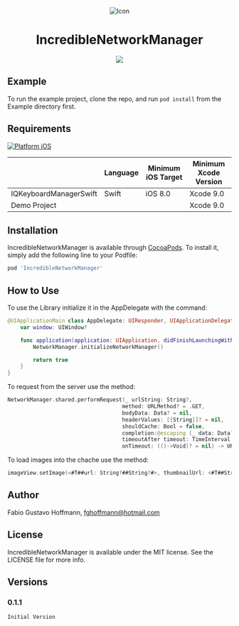 <p align="center">
<img src="https://www.councilofnonprofits.org/tools-resources/network-approach-capacity-building" alt="Icon"/>
</p>
<H1 align="center">IncredibleNetworkManager</H1>
<p align="center">
<img src="https://img.shields.io/badge/license-MIT-green.svg"GitHub license"/>

## Example

To run the example project, clone the repo, and run `pod install` from the Example directory first.

## Requirements
[![Platform iOS](https://img.shields.io/badge/Platform-iOS-blue.svg?style=fla)]()

|                        | Language | Minimum iOS Target | Minimum Xcode Version |
|------------------------|----------|--------------------|-----------------------|
| IQKeyboardManagerSwift | Swift    | iOS 8.0            | Xcode 9.0             |
| Demo Project           |          |                    | Xcode 9.0             |

## Installation

IncredibleNetworkManager is available through [CocoaPods](http://cocoapods.org). To install
it, simply add the following line to your Podfile:

```ruby
pod 'IncredibleNetworkManager'
```
## How to Use

To use the Library initialize it in the AppDelegate with the command:
```swift
@UIApplicationMain class AppDelegate: UIResponder, UIApplicationDelegate {
    var window: UIWindow?

    func application(application: UIApplication, didFinishLaunchingWithOptions launchOptions: [NSObject: AnyObject]?) -> Bool {
        NetworkManager.initializeNetworkManager()

        return true
    }
}
```

To request from the server use the method:
```swift
NetworkManager.shared.performRequest(_ urlString: String?,
                                    method: URLMethod? = .GET,
                                    bodyData: Data? = nil,
                                    headerValues: [[String]]? = nil,
                                    shouldCache: Bool = false,
                                    completion:@escaping (_ data: Data?) -> Void,
                                    timeoutAfter timeout: TimeInterval = 120,
                                    onTimeout: (()->Void)? = nil) -> URLSessionDataTask?
```

To load images into the chache use the method:
```swift
imageView.setImage(<#T##url: String?##String?#>, thumbnailUrl: <#T##String?#>, placeholder: <#T##UIImage?#>, animated: <#T##Bool#>, completion: <#T##((UIImage?) -> Void)?##((UIImage?) -> Void)?##(UIImage?) -> Void#>)
```

## Author

Fabio Gustavo Hoffmann, fghoffmann@hotmail.com 

## License

IncredibleNetworkManager is available under the MIT license. See the LICENSE file for more info.

## Versions

### 0.1.1
    Initial Version

